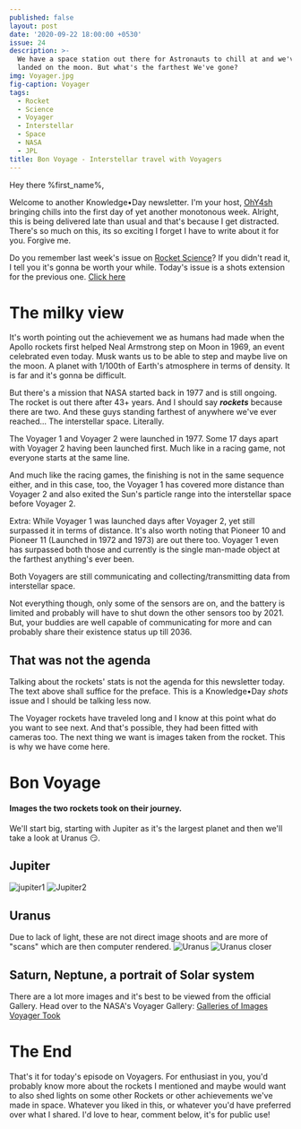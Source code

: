 ```yaml
---
published: false
layout: post
date: '2020-09-22 18:00:00 +0530'
issue: 24
description: >-
  We have a space station out there for Astronauts to chill at and we've also
  landed on the moon. But what's the farthest We've gone?
img: Voyager.jpg
fig-caption: Voyager
tags:
  - Rocket
  - Science
  - Voyager
  - Interstellar
  - Space
  - NASA
  - JPL
title: Bon Voyage - Interstellar travel with Voyagers
---
```

Hey there %first_name%,

Welcome to another Knowledge•Day newsletter. I'm your host, [OhY4sh](https://twitter.com/Ohy4sh) bringing chills into the first day of yet another monotonous week.
Alright, this is being delivered late than usual and that's because I get distracted. There's so much on this, its so exciting I forget I have to write about it for you. Forgive me.

Do you remember last week's issue on [Rocket Science](https://ohyash.github.io/KnowledgeDay/easy-rocket-science/)? If you didn't read it, I tell you it's gonna be worth your while. Today's issue is a shots extension for the previous one. [Click here](https://ohyash.github.io/KnowledgeDay/easy-rocket-science/)

# The milky view
It's worth pointing out the achievement we as humans had made when the Apollo rockets first helped Neal Armstrong step on Moon in 1969, an event celebrated even today.
Musk wants us to be able to step and maybe live on the moon. A planet with 1/100th of Earth's atmosphere in terms of density. It is far and it's gonna be difficult.

But there's a mission that NASA started back in 1977 and is still ongoing. The rocket is out there after 43+ years. And I should say ***rockets*** because there are two. And these guys standing farthest of anywhere we've ever reached... The interstellar space. Literally.

The Voyager 1 and Voyager 2 were launched in 1977. Some 17 days apart with Voyager 2 having been launched first. Much like in a racing game, not everyone starts at the same line.

And much like the racing games, the finishing is not in the same sequence either, and in this case, too, the Voyager 1 has covered more distance than Voyager 2 and also exited the Sun's particle range into the interstellar space before Voyager 2.

Extra: While Voyager 1 was launched days after Voyager 2, yet still surpassed it in terms of distance. It's also worth noting that Pioneer 10 and Pioneer 11 (Launched in 1972 and 1973) are out there too. Voyager 1 even has surpassed both those and currently is the single man-made object at the farthest anything's ever been.

Both Voyagers are still communicating and collecting/transmitting data from interstellar space.

Not everything though, only some of the sensors are on, and the battery is limited and probably will have to shut down the other sensors too by 2021. But, your buddies are well capable of communicating for more and can probably share their existence status up till 2036.

## That was not the agenda
Talking about the rockets' stats is not the agenda for this newsletter today. The text above shall suffice for the preface. This is a Knowledge•Day *shots* issue and I should be talking less now.

The Voyager rockets have traveled long and I know at this point what do you want to see next. And that's possible, they had been fitted with cameras too. The next thing we want is images taken from the rocket. This is why we have come here.

# Bon Voyage
#### Images the two rockets took on their journey.

We'll start big, starting with Jupiter as it's the largest planet and then we'll take a look at Uranus 😏.

## Jupiter
![jupiter1](https://voyager.jpl.nasa.gov/assets/images/galleries/images-voyager-took/jupiter/redspotx.gif)
![Jupiter2](https://voyager.jpl.nasa.gov/assets/images/galleries/images-voyager-took/jupiter/jupiter.gif)

## Uranus
Due to lack of light, these are not direct image shoots and are more of "scans" which are then computer rendered.
![Uranus](https://voyager.jpl.nasa.gov/assets/images/galleries/images-voyager-took/uranus/1bg.jpg)
![Uranus closer](https://voyager.jpl.nasa.gov/assets/images/galleries/images-voyager-took/uranus/16bg.jpg)

## Saturn, Neptune, a portrait of Solar system
There are a lot more images and it's best to be viewed from the official Gallery. Head over to the NASA's Voyager Gallery: [Galleries of Images Voyager Took](https://voyager.jpl.nasa.gov/galleries/images-voyager-took/)

# The End
That's it for today's episode on Voyagers. For enthusiast in you, you'd probably know more about the rockets I mentioned and maybe would want to also shed lights on some other Rockets or other achievements we've made in space. Whatever you liked in this, or whatever you'd have preferred over what I shared. I'd love to hear, comment below, it's for public use!